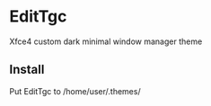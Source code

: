 # EditTgc
Xfce4 custom dark minimal window manager theme

## Install
Put EditTgc to /home/user/.themes/